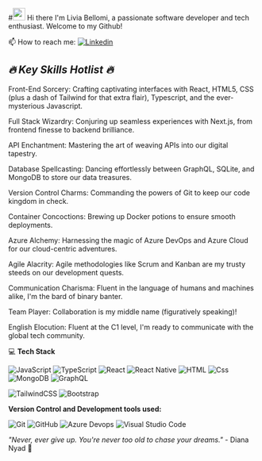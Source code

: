 #<img src="https://media.giphy.com/media/hvRJCLFzcasrR4ia7z/giphy.gif" width="25px" height="25px"> Hi there
I'm Livia Bellomi, a passionate software developer and tech enthusiast.
Welcome to my Github!

📫 How to reach me: <a href="[https://www.linkedin.com/in/thivagarm/](https://www.linkedin.com/in/livia-bellomi-88b2821b6/)">
  <img
    alt="Linkedin"
    src="https://img.shields.io/badge/linkedin-0077B5?logo=linkedin&logoColor=white&style=flat"
  />
</a>

## *🔥 Key Skills Hotlist 🔥*

Front-End Sorcery: Crafting captivating interfaces with React, HTML5, CSS (plus a dash of Tailwind for that extra flair), Typescript, and the ever-mysterious Javascript.<br>

Full Stack Wizardry: Conjuring up seamless experiences with Next.js, from frontend finesse to backend brilliance.<br>

API Enchantment: Mastering the art of weaving APIs into our digital tapestry.<br>

Database Spellcasting: Dancing effortlessly between GraphQL, SQLite, and MongoDB to store our data treasures.<br>

Version Control Charms: Commanding the powers of Git to keep our code kingdom in check.<br>

Container Concoctions: Brewing up Docker potions to ensure smooth deployments.<br>

Azure Alchemy: Harnessing the magic of Azure DevOps and Azure Cloud for our cloud-centric adventures.<br>

Agile Alacrity: Agile methodologies like Scrum and Kanban are my trusty steeds on our development quests.<br>

Communication Charisma: Fluent in the language of humans and machines alike, I'm the bard of binary banter.<br>

Team Player: Collaboration is my middle name (figuratively speaking)!<br>

English Elocution: Fluent at the C1 level, I'm ready to communicate with the global tech community.<br>



💻 **Tech Stack**
<p>  
  <img alt="JavaScript" src="https://img.shields.io/badge/JavaScript-F7DF1E?logo=javascript&logoColor=white&style=flat" />
  <img alt="TypeScript" src="https://img.shields.io/badge/TypeScript-3178C6?logo=typescript&logoColor=white&style=flat" />
  <img alt="React" src="https://img.shields.io/badge/React-61DAFB?logo=react&logoColor=white&style=flat" />
  <img alt="React Native" src="https://img.shields.io/badge/react_native-%2320232a.svg?style=for-the-badge&logo=react&logoColor=%2361DAFB"/>
  <img alt="HTML" src="https://img.shields.io/badge/HTML-E34F26?logo=html5&logoColor=white&style=flat" />
  <img alt="Css" src="https://img.shields.io/badge/CSS-1572B6?logo=css3&logoColor=white&style=flat" />
  <img alt="MongoDB" src="https://img.shields.io/badge/MongoDB-47A248?logo=mongodb&logoColor=white&style=flat" />
  <img alt="GraphQL" src="https://img.shields.io/badge/-GraphQL-E10098?style=for-the-badge&logo=graphql"/>
</p>
<p>
  <img alt="TailwindCSS" src="https://img.shields.io/badge/Tailwind CSS-38B2AC?&logo=tailwind+css&logoColor=white&style=flat"/>
  <img alt="Bootstrap" src="https://img.shields.io/badge/Bootstrap-7952B3?&logo=bootstrap&logoColor=white&style=flat"/>
</p>

**Version Control and Development tools used:**
<p>
  <img alt="Git" src="https://img.shields.io/badge/Git-F05032?logo=git&logoColor=white&style=flat" />
  <img alt="GitHub" src="https://img.shields.io/badge/GitHub-181717?logo=github&logoColor=white&style=flat" />
  <img alt="Azure Devops" src="https://img.shields.io/badge/Azure DevOps-0078D7?logo=azure+devops&logoColor=white&style=flat" />
  <img alt="Visual Studio Code" src="https://img.shields.io/badge/Visual Studio Code-007ACC?logo=visual+studio+code&logoColor=white&style=flat" />
</p>

_"Never, ever give up. You're never too old to chase your dreams."_ - Diana Nyad 🐬
